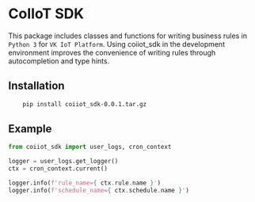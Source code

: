 CoIIoT SDK
==========

This package includes classes and functions for writing business rules in `Python 3` for `VK IoT Platform`.
Using coiiot_sdk in the development environment improves the convenience of writing rules through autocompletion and type hints.

## Installation

```bash
    pip install coiiot_sdk-0.0.1.tar.gz
```

## Example

```python
from coiiot_sdk import user_logs, cron_context

logger = user_logs.get_logger()
ctx = cron_context.current()

logger.info(f'rule_name={ ctx.rule.name }')
logger.info(f'schedule_name={ ctx.schedule.name }')
```
